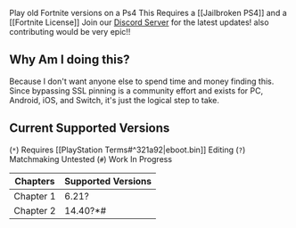 Play old Fortnite versions on a Ps4
This Requires a [[Jailbroken PS4]] and a [[Fortnite License]]
Join our [Discord Server](https://discord.gg/y5gRdBP3bH) for the latest updates!
also contributing would be very epic!!
## Why Am I doing this?
Because I don't want anyone else to spend time and money finding this. Since bypassing SSL pinning is a community effort and exists for PC, Android, iOS, and Switch, it's just the logical step to take.

## Current Supported Versions
(`*`) Requires [[PlayStation Terms#^321a92|eboot.bin]] Editing
(`?`) Matchmaking Untested
(`#`) Work In Progress

| Chapters  | Supported Versions |
| --------- | :----------------- |
| Chapter 1 | 6.21?              |
| Chapter 2 | 14.40?*#           |
